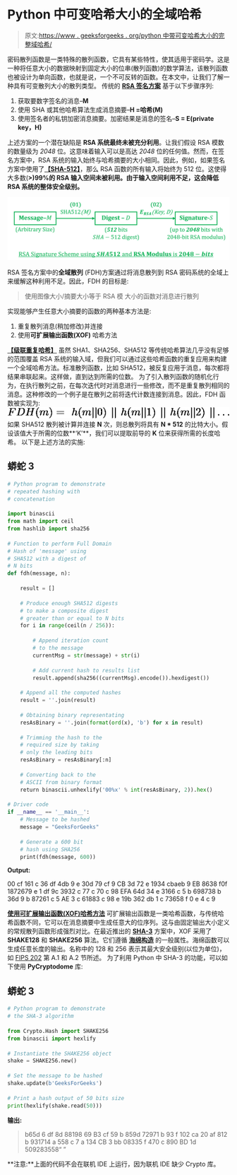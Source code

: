# Python 中可变哈希大小的全域哈希

> 原文:[https://www . geeksforgeeks . org/python 中带可变哈希大小的完整域哈希/](https://www.geeksforgeeks.org/full-domain-hashing-with-variable-hash-size-in-python/)

密码散列函数是一类特殊的散列函数，它具有某些特性，使其适用于密码学。这是一种将任意大小的数据映射到固定大小的位串(散列函数)的数学算法，该散列函数也被设计为单向函数，也就是说，一个不可反转的函数。在本文中，让我们了解一种具有可变散列大小的散列类型。
传统的 [**RSA 签名方案**](https://www.geeksforgeeks.org/rsa-digital-signature-scheme-using-python/) 基于以下步骤序列:

1.  获取要数字签名的消息–**M**
2.  使用 SHA 或其他哈希算法生成消息摘要–**H =哈希(M)**
3.  使用签名者的私钥加密消息摘要。加密结果是消息的签名–**S = E(private key，H)**

上述方案的一个潜在缺陷是 **RSA 系统最终未被充分利用**。让我们假设 RSA 模数的数量级为 *2048* 位。这意味着输入可以是高达 *2048* 位的任何值。然而，在签名方案中，RSA 系统的输入始终与哈希摘要的大小相同。因此，例如，如果签名方案中使用了[**【SHA-512】**](https://www.geeksforgeeks.org/sha-512-hash-in-java/)，那么 RSA 函数的所有输入将始终为 512 位。这使得大多数(**>)99%的 RSA 输入空间未被利用。由于输入空间利用不足，这会降低 RSA 系统的整体安全级别。** 

![](img/df8dfa4fdc53160a581e70926e824357.png)

RSA 签名方案中的**全域散列** (FDH)方案通过将消息散列到 RSA 密码系统的全域上来缓解这种利用不足。因此，FDH 的目标是:

> 使用图像大小/摘要大小等于 RSA 模
> 大小的函数对消息进行散列

实现能够产生任意大小摘要的函数的两种基本方法是:

1.  重复散列消息(稍加修改)并连接
2.  使用**可扩展输出函数(XOF)** 哈希方法

**<u>【级联重复哈希】</u>**
虽然 SHA1、SHA256、SHA512 等传统哈希算法几乎没有足够的范围覆盖 RSA 系统的输入域，但我们可以通过这些哈希函数的重复应用来构建一个全域哈希方法。标准散列函数，比如 SHA512，被反复应用于消息，每次都将结果串联起来。这样做，直到达到所需的位数。
为了引入散列函数的随机化行为，在执行散列之前，在每次迭代时对消息进行一些修改，而不是重复散列相同的消息。这种修改的一个例子是在散列之前将迭代计数连接到消息。因此，FDH 函数被实现为:
![FDH(m) =\ h(m\lvert\lvert0)\ ||\ h(m||1)\ ||\ h(m||2)\ || \dotso ](img/6ae6d170b1ef007af6e7bb40ab5ea242.png "Rendered by QuickLaTeX.com")
如果 SHA512 散列被计算并连接 **N** 次，则总散列将具有 **N * 512** 的比特大小。假设该值大于所需的位数**‘K’**，我们可以提取前导的 **K** 位来获得所需的长度哈希。
以下是上述方法的实施:

## 蟒蛇 3

```py
# Python program to demonstrate
# repeated hashing with
# concatenation

import binascii
from math import ceil
from hashlib import sha256

# Function to perform Full Domain
# Hash of 'message' using
# SHA512 with a digest of
# N bits
def fdh(message, n):

    result = []

    # Produce enough SHA512 digests
    # to make a composite digest
    # greater than or equal to N bits
    for i in range(ceil(n / 256)):

        # Append iteration count
        # to the message
        currentMsg = str(message) + str(i)

        # Add current hash to results list
        result.append(sha256((currentMsg).encode()).hexdigest())

    # Append all the computed hashes
    result = ''.join(result)

    # Obtaining binary representating
    resAsBinary = ''.join(format(ord(x), 'b') for x in result)

    # Trimming the hash to the
    # required size by taking
    # only the leading bits
    resAsBinary = resAsBinary[:n]

    # Converting back to the
    # ASCII from binary format
    return binascii.unhexlify('00%x' % int(resAsBinary, 2)).hex()

# Driver code
if __name__ == '__main__':
    # Message to be hashed
    message = "GeeksForGeeks"

    # Generate a 600 bit
    # hash using SHA256
    print(fdh(message, 600))
```

**Output:** 

00 cf 161 c 36 df 4db 9 e 30d 79 cf 9 CB 3d 72 e 1934 cbaeb 9 EB 8638 f0f 1872679 e 1 df 9c 3932 c 77 c 70 c 98 EFA 64d 34 e 3166 c 5 b 698738 b 36d 9 b 87261 c 5 AE 3 c 61883 c 98 e 19b 362 db 1 c 73658 f 0 e 4 c 9

**<u>使用可扩展输出函数(XOF)哈希方法</u>**
可扩展输出函数是一类哈希函数，与传统哈希函数不同，它可以在消息摘要中生成任意大的位序列。这与由固定输出大小定义的常规散列函数形成强烈对比。在最近推出的 [**SHA-3**](https://en.wikipedia.org/wiki/SHA-3) 方案中，XOF 采用了 **SHAKE128** 和 **SHAKE256** 算法。它们遵循 [**海绵构造**](https://en.wikipedia.org/wiki/Sponge_function) 的一般属性。海绵函数可以生成任意长度的输出。名称中的 128 和 256 表示其最大安全级别(以位为单位)，如 [FIPS 202](http://nvlpubs.nist.gov/nistpubs/FIPS/NIST.FIPS.202.pdf) 第 A.1 和 A.2 节所述。
为了利用 Python 中 SHA-3 的功能，可以如下使用 **PyCryptodome** 库:

## 蟒蛇 3

```py
# Python program to demonstrate
# the SHA-3 algorithm

from Crypto.Hash import SHAKE256
from binascii import hexlify

# Instantiate the SHAKE256 object
shake = SHAKE256.new()

# Set the message to be hashed
shake.update(b'GeeksForGeeks')

# Print a hash output of 50 bits size
print(hexlify(shake.read(50)))
```

**输出:**

> b65d 6 df 8d 88198 69 B3 cf 59 b 859d 72971 b 93 f 102 ca 20 af 812 b 931714 a 558 c 7 a 134 CB 3 bb 08335 f 470 c 890 BD 1d 509283558“
> ”

**注意:**上面的代码不会在联机 IDE 上运行，因为联机 IDE 缺少 Crypto 库。